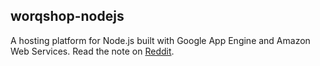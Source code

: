 ## worqshop-nodejs

A hosting platform for Node.js built with Google App Engine and Amazon Web Services. Read the note on [Reddit](http://www.reddit.com/r/AppEngine/comments/dpxsg/heroku_like_deployment_system_for_nodejs_gae_ec2/).
